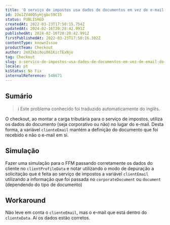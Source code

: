 ```yaml
---
title: 'O serviço de impostos usa dados de documentos em vez de e-mail do cliente'
id: IOu1ZV40Q5yHjgbcS9C15
status: PUBLISHED
createdAt: 2022-03-23T17:50:15.754Z
updatedAt: 2024-02-16T20:28:42.991Z
publishedAt: 2024-02-16T20:28:42.991Z
firstPublishedAt: 2022-03-23T17:50:16.302Z
contentType: knownIssue
productTeam: Checkout
author: 2mXZkbi0oi061KicTExNjo
tag: Checkout
slug: o-servico-de-impostos-usa-dados-de-documentos-em-vez-de-email-do-cliente
locale: pt
kiStatus: No Fix
internalReference: 548671
---
```


## Sumário

>ℹ️ Este problema conhecido foi traduzido automaticamente do inglês.



O checkout, ao montar a carga tributária para o serviço de impostos, utiliza os dados do documento (seja corporativo ou não) no lugar do e-mail. Desta forma, a variável `clienteEmail` mantém a definição do documento que foi recebido e não o e-mail em si.



## Simulação


Fazer uma simulação para o FFM passando corretamente os dados do cliente no `clientProfileData` e notar utilizando o modo de depuração a solicitação que é feita ao serviço de impostos a variável `clientEmail` utilizando a informação que foi passada no `corporateDocument` ou `document` (dependendo do tipo de documento)



## Workaround


Não leve em conta o `clienteEmail`, mas o e-mail que está dentro do `clienteData`. Aí os dados estão corretos.

